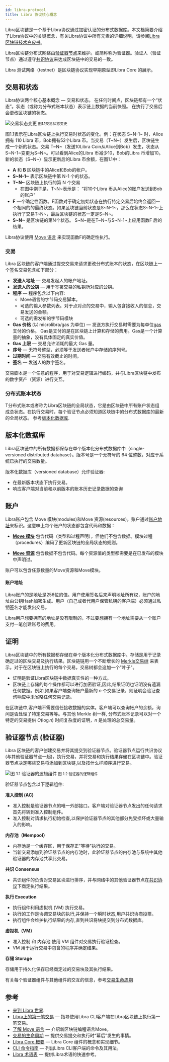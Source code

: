 ```yaml
---
id: libra-protocol
title: Libra 协议核心概念
---
```



Libra区块链是一个基于Libra协议通过加密认证的分布式数据库。本文档简要介绍了Libra协议中的关键概念，有关Libra协议中所有元素的详细说明，请参阅[Libra区块链技术白皮书](https://libra.org/en-US/white-paper/)。

Libra区块链分布式网络由[验证器节点](reference/glossary.md#验证器节点)来维护。或简称称为验证器。验证人（验证节点）通过遵守[共识协议](reference/glossary.md#共识协议)来达成区块链中的交易的一致。

Libra 测试网络（testnet）是区块链协议实现早期原型即Libra Core 的展示。


## 交易和状态

Libra协议两个核心基本概念 &mdash; 交易和状态。 在任何时间点，区块链都有一个“状态”。状态（或称为分布式账本状态）表示链上数据的当前快照。 在执行了交易后会更改区块链的状态。


![交易状态变更](assets/illustrations/transactions.svg)
<small class="figure">图1.1交易状态变更</small>

图1.1表示在Libra区块链上执行交易时状态的变化。例：在状态 S~N-1~ 时，Alice拥有 110 Libra 币，Bob拥有52个Libra 币。当交易（T~N~）发生后，区块链生成一个新的状态。交易 T~N~（发送10Libra Coin从Alice到Bob）发生，状态从S~N-1~变更为S~N~。可以看到Alice的Libra 币减少10，Bob的Libra 币增加10。新的状态（S~N~）显示更新后的Libra 币余额，在图1.1中：


* **A** 和 **B** 区块链中的Alice和Bob的帐户。
* **S~N-1~** 表示区块链中第 N-1 个的状态。
* **T~N~** 区块链上执行的第 N 个交易
    * 在图中例子是，T~N~表示是： “将10个Libra 币从Alice的账户发送到Bob的账户”
* **F** 一个确定性函数。F函数对于确定初始状态在执行特定交易后始终会返回一个相同的的最终状态。如果区块链当前状态是S~N-1~，那么在状态S~N-1~上执行了交易T~N~，最后区块链的状态一定是S~N~。
* **S~N~** 是区块链的第N个状态。 S~N~是在T~N~与S~N-1~上应用函数F 后的结果。

Libra协议使用 [Move 语言](move-overview.md) 来实现函数F的确定性执行。

### 交易

Libra 区块链的客户端通过提交交易来请求更改分布式账本的状态，在区块链上一个签名交易包含如下部分：

* **发送人地址** &mdash; 交易发起人的帐户地址。
* **发送人的公钥** &mdash; 用于签署交易的私钥所对应的公钥。
* **程序** &mdash; 程序包含以下内容:
    * Move语言的字节码交易脚本。
    * 可选的输入参数列表。对于点对点的交易中，输入包含接收人的信息，交易发送的金额。
    * 可选的需发布的字节码模块
* **Gas 价格** (以 microlibra/gas 为单位) &mdash; 发送方执行交易时需要为每单位[gas](reference/glossary.md#gas)支付的价格。 Gas是支付的是在区块链上计算和存储的费用。Gas是一个计算量的抽象，没有具体固定的真实价值。
* **Gas 上限** &mdash; 交易允许消耗的最大 Gas 量。
* **序号** &mdash; 无符号整型，必须等于发送者帐户中存储的序列号。
* **过期时间** &mdash; 交易有效截止的时间。
* **签名** &mdash; 发送人的数字签名。

交易脚本是一个任意的程序，用于对交易逻辑进行编码，并与Libra区块链中发布的数字资产（资源）进行交互。


### 分布式账本状态

T分布式账本或者称为Libra区块链的全局状态，它是由区块链中所有账户状态组成总状态。在执行交易时，每个验证节点必须知道区块链中的分布式数据库的最新的全局状态。 参考[版本化数据库](#版本化数据库).

## 版本化数据库

Libra区块链中的所有数据都保存在单个版本化分布式数据库中（single-versioned distributed database）。版本号是一个无符号的 64 位整数，对应于系统已执行的交易数量。

版本化数据库（versioned database）允许验证器:

* 在最新版本状态下执行交易。
* 响应客户端对当前和以前版本的账本历史记录数据的查询

## 账户

Libra账户包含 Move 模块(modules)和Move 资源(resources)。账户通过[账户地址](reference/glossary.md#账户地址)来标识。这意味上每个账户的状态都包含代码和数据：

* **[Move 模块](move-overview.md#move-modules-allow-composable-smart-contracts)** 包含代码（类型和过程声明），但他们不包含数据。模块过程（procedures）编码了更新区块链的全局状态的规则。

* **[Move 资源](move-overview.md#move-has-first-class-resources)** 包含数据不包含代码。每个资源值的类型都需要是在已发布的模块中声明过。

账户可以包含任意数量的Move资源和Move模块。

#### 账户地址

Libra账户的是地址是256位的值。用户使用签名后来声明地址所有权，账户的地址由公钥Hash加密生成。用户（自己或者代用户保管私钥的客户端）必须通过私钥签名才能发出交易。

Libra用户想要拥有的地址是没有限制的，不过要想拥有一个地址需要从一个账户支付一笔创建账号的费用。

## 证明

Libra区块链中的所有数据都存储在单个版本化分布式数据库中。存储是用于记录确定过的区块交易及执行结果。区块链链用一个不断增长的 [Merkle交易树](reference/glossary.md#merkle-trees) 来表示。对于在区块链上执行的每个交易，交易树都会追加一个"叶子"。

* 证明是验证Libra区块链中数据真实性的一种方式。
* 区块链上存储的每个操作都可以进行加密验证,因此,结果证明也证明没有遗漏任何数据。例如,如果客户端查询帐户最新的 _n_ 个交易记录，则证明会验证查询响应中未省略任何交易记录。

在区块链中,客户端不需要信任接收数据的实体。客户端可以查询帐户的余额，询问是否处理了特定交易等等。与其他 Merkle 树一样, 分布式账本记录可以对一个特定的交易提供 $O(\log n)$ 时间复杂度的证明，_n_ 是处理的总交易量。


## 验证器节点 (验证器)

Libra 区块链的客户创建交易并将其提交到验证器节点。验证器节点运行共识协议(与其他验证器节点一起)，执行交易，并将交易和执行结果存储在区块链中。验证器节点决定哪些交易将添加到区块链,以及按什么样顺序进行交易。


![图 1.1 验证器的逻辑组件](assets/illustrations/validator.svg)
<small class="figure">图 1.2 验证器的逻辑组件</small>

验证器节点包含以下逻辑组件:

**准入控制 (AC)**

* 准入控制是验证器节点的唯一外部接口。客户端对验证器节点发出的任何请求首先将转到准入控制组件。
* 准入控制对请求执行初始检查,以保护验证器节点的其他部分免受损坏或大量输入的影响。

**内存池（Mempool）**

* 内存池是一个缓存区，用于保存正"等待"执行的交易。
* 当新交易添加到验证器节点的内存池时，此验证器节点的内存池与系统中其他验证器的内存池共享此交易。


**共识 Consensus**

* 共识组件的负责对交易区块进行排序，并与网络中的其他验证器节点在[共识协议](reference/glossary.md#共识)下商定执行结果。

**执行 Execution**

* 执行组件利用虚拟机 (VM) 执行交易。
* 执行的工作是协调交易块的执行,并保持一个瞬时状态,用户共识协商投票。
* 执行组件会维护执行结果的内存,直到共识将块提交到分布式数据库。


**虚拟机（VM）**

* 准入控制 和 内存池 使用 VM 组件对交易执行验证检查。
* VM 用于运行交易中包含的程序并确定结果。

**存储 Storage**

存储用于持久化保存已经商定过的交易块及其执行结果。

有关每个验证器组件与其他组件的交互的信息，参考[交易生命周期](life-of-a-transaction.md)


## 参考

* [来到 Libra 世界](welcome-to-libra.md).
* [Libra上的第一笔交易](my-first-transaction.md) &mdash; 指导使用Libra CLI客户端在Libra区块链上执行第一笔交易。
* [了解 Move 语言](move-overview.md) &mdash; 介绍新区块链编程语言Move。
* [交易的生命周期](life-of-a-transaction.md) &mdash; 提供交易提交和执行时“幕后”发生的事情。
* [Libra Core 概要](libra-core-overview.md) &mdash; Libra Core 组件的概念和实现细节。
* [CLI 命令指南](reference/libra-cli.md) &mdash; 列出Libra CLI客户端的命令及其用法。
* [Libra 术语表](reference/glossary.md) &mdash; 提供Libra术语的快速参考。
